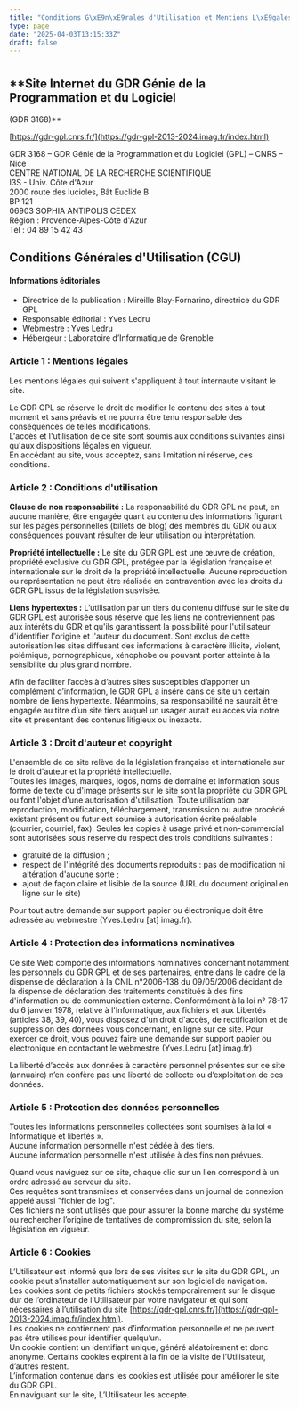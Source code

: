 ```yaml
---
title: "Conditions G\xE9n\xE9rales d'Utilisation et Mentions L\xE9gales"
type: page
date: "2025-04-03T13:15:33Z"
draft: false
---
```


# 

## **Site Internet du GDR Génie de la Programmation et du Logiciel  
(GDR 3168)**

[https://gdr-gpl.cnrs.fr/](https://gdr-gpl-2013-2024.imag.fr/index.html)

GDR 3168 – GDR Génie de la Programmation et du Logiciel (GPL) – CNRS – Nice  
CENTRE NATIONAL DE LA RECHERCHE SCIENTIFIQUE  
I3S - Univ. Côte d'Azur  
2000 route des lucioles, Bât Euclide B  
BP 121  
06903 SOPHIA ANTIPOLIS CEDEX  
Région : Provence-Alpes-Côte d'Azur  
Tél : 04 89 15 42 43

## **Conditions Générales d'Utilisation (CGU)**

#### **Informations éditoriales**

  * Directrice de la publication : Mireille Blay-Fornarino, directrice du GDR GPL
  * Responsable éditorial : Yves Ledru
  * Webmestre : Yves Ledru
  * Hébergeur : Laboratoire d’Informatique de Grenoble



### **Article 1 : Mentions légales**

Les mentions légales qui suivent s'appliquent à tout internaute visitant le site.  
  
Le GDR GPL se réserve le droit de modifier le contenu des sites à tout moment et sans préavis et ne pourra être tenu responsable des conséquences de telles modifications.  
L'accès et l'utilisation de ce site sont soumis aux conditions suivantes ainsi qu'aux dispositions légales en vigueur.  
En accédant au site, vous acceptez, sans limitation ni réserve, ces conditions.

### **Article 2 : Conditions d'utilisation**

**Clause de non responsabilité :** La responsabilité du GDR GPL ne peut, en aucune manière, être engagée quant au contenu des informations figurant sur les pages personnelles (billets de blog) des membres du GDR ou aux conséquences pouvant résulter de leur utilisation ou interprétation.  
  
**Propriété intellectuelle :** Le site du GDR GPL est une œuvre de création, propriété exclusive du GDR GPL, protégée par la législation française et internationale sur le droit de la propriété intellectuelle. Aucune reproduction ou représentation ne peut être réalisée en contravention avec les droits du GDR GPL issus de la législation susvisée.  
  
**Liens hypertextes :** L’utilisation par un tiers du contenu diffusé sur le site du GDR GPL est autorisée sous réserve que les liens ne contreviennent pas aux intérêts du GDR et qu'ils garantissent la possibilité pour l'utilisateur d'identifier l'origine et l'auteur du document. Sont exclus de cette autorisation les sites diffusant des informations à caractère illicite, violent, polémique, pornographique, xénophobe ou pouvant porter atteinte à la sensibilité du plus grand nombre.  
  
Afin de faciliter l’accès à d’autres sites susceptibles d’apporter un complément d’information, le GDR GPL a inséré dans ce site un certain nombre de liens hypertexte. Néanmoins, sa responsabilité ne saurait être engagée au titre d’un site tiers auquel un usager aurait eu accès via notre site et présentant des contenus litigieux ou inexacts.  
 

### **Article 3 : Droit d'auteur et copyright**

L'ensemble de ce site relève de la législation française et internationale sur le droit d'auteur et la propriété intellectuelle.  
Toutes les images, marques, logos, noms de domaine et information sous forme de texte ou d'image présents sur le site sont la propriété du GDR GPL ou font l'objet d'une autorisation d'utilisation. Toute utilisation par reproduction, modification, téléchargement, transmission ou autre procédé existant présent ou futur est soumise à autorisation écrite préalable (courrier, courriel, fax). Seules les copies à usage privé et non-commercial sont autorisées sous réserve du respect des trois conditions suivantes :

  * gratuité de la diffusion ;
  * respect de l'intégrité des documents reproduits : pas de modification ni altération d'aucune sorte ;
  * ajout de façon claire et lisible de la source (URL du document original en ligne sur le site)



Pour tout autre demande sur support papier ou électronique doit être adressée au webmestre (Yves.Ledru [at] imag.fr).

### **Article 4 : Protection des informations nominatives**

Ce site Web comporte des informations nominatives concernant notamment les personnels du GDR GPL et de ses partenaires, entre dans le cadre de la dispense de déclaration à la CNIL n°2006-138 du 09/05/2006 décidant de la dispense de déclaration des traitements constitués à des fins d'information ou de communication externe. Conformément à la loi n° 78-17 du 6 janvier 1978, relative à l'Informatique, aux fichiers et aux Libertés (articles 38, 39, 40), vous disposez d'un droit d'accès, de rectification et de suppression des données vous concernant, en ligne sur ce site. Pour exercer ce droit, vous pouvez faire une demande sur support papier ou électronique en contactant le webmestre (Yves.Ledru [at] imag.fr)  
  
La liberté d’accès aux données à caractère personnel présentes sur ce site (annuaire) n’en confère pas une liberté de collecte ou d’exploitation de ces données.

### **Article 5 : Protection des données personnelles**

Toutes les informations personnelles collectées sont soumises à la loi « Informatique et libertés ».  
Aucune information personnelle n'est cédée à des tiers.  
Aucune information personnelle n'est utilisée à des fins non prévues.  
  
Quand vous naviguez sur ce site, chaque clic sur un lien correspond à un ordre adressé au serveur du site.  
Ces requêtes sont transmises et conservées dans un journal de connexion appelé aussi "fichier de log".  
Ces fichiers ne sont utilisés que pour assurer la bonne marche du système ou rechercher l’origine de tentatives de compromission du site, selon la législation en vigueur.

### **Article 6 : Cookies**

L’Utilisateur est informé que lors de ses visites sur le site du GDR GPL, un cookie peut s’installer automatiquement sur son logiciel de navigation.  
Les cookies sont de petits fichiers stockés temporairement sur le disque dur de l’ordinateur de l’Utilisateur par votre navigateur et qui sont nécessaires à l’utilisation du site [https://gdr-gpl.cnrs.fr/](https://gdr-gpl-2013-2024.imag.fr/index.html).  
Les cookies ne contiennent pas d’information personnelle et ne peuvent pas être utilisés pour identifier quelqu’un.  
Un cookie contient un identifiant unique, généré aléatoirement et donc anonyme. Certains cookies expirent à la fin de la visite de l’Utilisateur, d’autres restent.  
L’information contenue dans les cookies est utilisée pour améliorer le site du GDR GPL.  
En naviguant sur le site, L’Utilisateur les accepte.  
 
